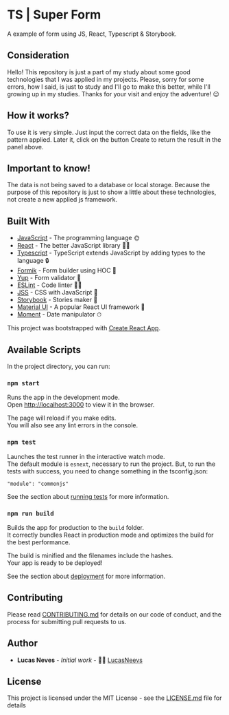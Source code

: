 # TS | Super Form

A example of form using JS, React, Typescript & Storybook.

## Consideration

Hello! This repository is just a part of  my study about some good technologies that I was applied in my projects. Please, sorry for some errors, how I said, is just to study and I'll go to make this better, while I'll growing up in my studies. Thanks for your visit and enjoy the adventure! 😉

## How it works?

To use it is very simple. Just input the correct data on the fields, like the pattern applied. Later it, click on the button Create to return the result in the panel above.

## Important to know!

The data is not being saved to a database or local storage. Because the purpose of this repository is just to show a little about these technologies, not create a new applied js framework. 

## Built With

* [JavaScript](https://pt.wikipedia.org/wiki/JavaScript) - The programming language 🌞
* [React](https://reactjs.org/) - The better JavaScript library 🙈💘
* [Typescript](https://www.typescriptlang.org/) - TypeScript extends JavaScript by adding types to the language 🔒
* [Formik](https://jaredpalmer.com/formik/docs/api/formik) - Form builder using HOC 📄
* [Yup](https://github.com/jquense/yup/blob/master/README.md) - Form validator 🔬
* [ESLint](https://eslint.org/) - Code linter 🕵‍♀
* [JSS](https://cssinjs.org/?v=v10.1.1) - CSS with JavaScript 💎
* [Storybook](https://storybook.js.org/) - Stories maker 📖
* [Material UI](https://material-ui.com/) - A popular React UI framework 🎨
* [Moment](https://momentjs.com/) - Date manipulator ⏱

This project was bootstrapped with [Create React App](https://github.com/facebook/create-react-app).

## Available Scripts

In the project directory, you can run:

### `npm start`

Runs the app in the development mode.<br />
Open [http://localhost:3000](http://localhost:3000) to view it in the browser.

The page will reload if you make edits.<br />
You will also see any lint errors in the console.

### `npm test`

Launches the test runner in the interactive watch mode.<br />
The default module is `esnext`, necessary to run the project. But, to run the tests with success, you need to change something in the tsconfig.json:

```
"module": "commonjs"
```

See the section about [running tests](https://facebook.github.io/create-react-app/docs/running-tests) for more information.

### `npm run build`

Builds the app for production to the `build` folder.<br />
It correctly bundles React in production mode and optimizes the build for the best performance.

The build is minified and the filenames include the hashes.<br />
Your app is ready to be deployed!

See the section about [deployment](https://facebook.github.io/create-react-app/docs/deployment) for more information.

## Contributing

Please read [CONTRIBUTING.md](https://github.com/LucasNeevs/nvs-superform/blob/dev/CONTRIBUITING.md) for details on our code of conduct, and the process for submitting pull requests to us.

## Author

* **Lucas Neves** - *Initial work* - 👨‍💻 [LucasNeevs](https://github.com/LucasNeevs) 

## License

This project is licensed under the MIT License - see the [LICENSE.md](https://github.com/LucasNeevs/nvs-superform/blob/master/LICENSE) file for details
